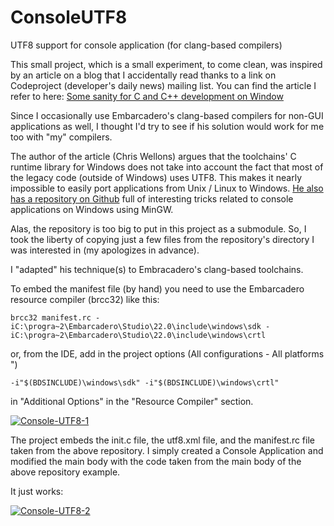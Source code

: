 # ConsoleUTF8
UTF8 support for console application (for clang-based compilers)

This small project, which is a small experiment, to come clean, was inspired by an article on a blog that I accidentally read thanks to a link on Codeproject (developer's daily news) mailing list. You can find the article I refer to here: [Some sanity for C and C++ development on Window](https://nullprogram.com/blog/2021/12/30/)

Since I occasionally use Embarcadero's clang-based compilers for non-GUI applications as well, I thought I'd try to see if his solution would work for me too with "my" compilers.

The author of the article (Chris Wellons) argues that the toolchains' C runtime library for Windows does not take into account the fact that most of the legacy code (outside of Windows) uses UTF8. This makes it nearly impossible to easily port applications from Unix / Linux to Windows. [He also has a repository on Github](https://github.com/skeeto/scratch) full of interesting tricks related to console applications on Windows using MinGW. 

Alas, the repository is too big to put in this project as a submodule. So, I took the liberty of copying just a few files from the repository's directory I was interested in (my apologizes in advance).

I "adapted" his technique(s) to Embracadero's clang-based toolchains.

To embed the manifest file (by hand) you need to use the Embarcadero resource compiler (brcc32) like this:

```
brcc32 manifest.rc -iC:\progra~2\Embarcadero\Studio\22.0\include\windows\sdk -iC:\progra~2\Embarcadero\Studio\22.0\include\windows\crtl
```

or, from the IDE, add in the project options (All configurations - All platforms ")

```
-i"$(BDSINCLUDE)\windows\sdk" -i"$(BDSINCLUDE)\windows\crtl"
```

in "Additional Options" in the "Resource Compiler" section.

<a href="https://ibb.co/N6Qq8Xq"><img src="https://i.ibb.co/kgkTRpT/Console-UTF8-1.png" alt="Console-UTF8-1" border="0"></a>

The project embeds the init.c file, the utf8.xml file, and the manifest.rc file taken from the above repository. I simply created a Console Application and modified the main body with the code taken from the main body of the above repository example.

It just works:

<a href="https://ibb.co/DWm5BR7"><img src="https://i.ibb.co/YQJp5Lt/Console-UTF8-2.png" alt="Console-UTF8-2" border="0"></a>
